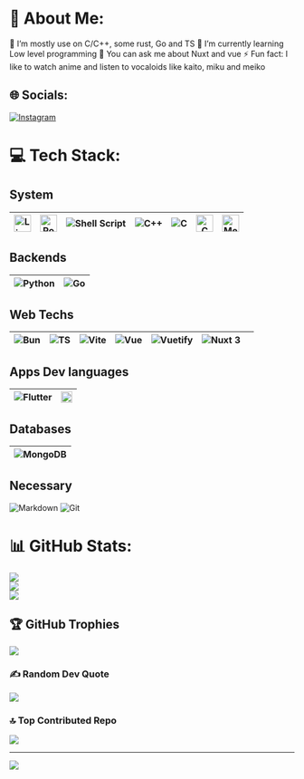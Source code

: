 # 💫 About Me:
🔭 I’m mostly use on C/C++, some rust, Go and TS
🌱 I’m currently learning Low level programming
💬 You can ask me about Nuxt and vue
⚡ Fun fact: I like to watch anime and listen to vocaloids like kaito, miku and meiko


## 🌐 Socials:
[![Instagram](https://img.shields.io/badge/Instagram-%23E4405F.svg?logo=Instagram&logoColor=white)](https://instagram.com/jaipalbh7) 

# 💻 Tech Stack:

## System

<table>
  <thead>
    <tr>
      <th>
        <img alt="Linux" src="https://www.kernel.org/theme/images/logos/tux.png" width="30" />
      </th>
      <th>
        <img alt="Pop OS" src="https://upload.wikimedia.org/wikipedia/commons/thumb/4/46/Pop%21_OS_Icon.svg/512px-Pop%21_OS_Icon.svg.png?20230629012841" width="30" />
      </th>
      <th>
        <img alt="Shell Script" src="https://img.shields.io/badge/--%23121011.svg?style=for-the-badge&logo=gnu-bash&logoColor=white" />
      </th>
      <th>
        <img alt="C++" src="https://img.shields.io/badge/c++-%2300599C.svg?style=for-the-badge&logo=c%2B%2B&logoColor=white" />
      </th>
      <th>
        <img alt="C" src="https://img.shields.io/badge/c-%2300599C.svg?style=for-the-badge&logo=c&logoColor=white" />
      </th>
      <th>
        <img alt="CMake" src="https://upload.wikimedia.org/wikipedia/commons/thumb/e/ef/CMake_logo.svg/512px-CMake_logo.svg.png?20240825160757" width="30" />
      </th>
      <th>
        <img alt="Meson" src="https://mesonbuild.com/assets/images/meson_logo.png" width="30" />
      </th>
    </tr>
  </thead>
</table>

## Backends

<table>
  <thead>
    <tr>
      <th>
        <img alt="Python" src="https://img.shields.io/badge/python-3670A0?style=for-the-badge&logo=python&logoColor=ffdd54" />
      </th>
      <th>
        <img alt="Go" src="https://img.shields.io/badge/GO-1867C0?style=for-the-badge&logo=go&logoColor=AEDDFF" />
      </th>
    </tr>
  </thead>
</table>

## Web Techs

<table>
  <thead>
    <tr>
      <th>
        <img alt="Bun" src="https://img.shields.io/badge/Bun-%23000000.svg?style=for-the-badge&logo=bun&logoColor=white" />
      </th>
      <th>
        <img alt="TS" src="https://img.shields.io/badge/typescript-%23007ACC.svg?style=for-the-badge&logo=typescript&logoColor=white" />
      </th>
      <th>
        <img alt="Vite" src="https://img.shields.io/badge/vite-%23646CFF.svg?style=for-the-badge&logo=vite&logoColor=white" />
      </th>
      <th>
        <img alt="Vue" src="https://img.shields.io/badge/vue.js-%2335495e.svg?style=for-the-badge&logo=vuedotjs&logoColor=%234FC08D" />
      </th>
      <th>
        <img alt="Vuetify" src="https://img.shields.io/badge/Vuetify-1867C0?style=for-the-badge&logo=vuetify&logoColor=AEDDFF" />
      </th>
      <th>
        <img alt="Nuxt 3" src="https://img.shields.io/badge/Nuxt-002E3B?style=for-the-badge&logo=nuxt&logoColor=#00DC82" />
      </th>
      <th>
        <img alt="" src="" />
      </th>
    </tr>
  </thead>
</table>

## Apps Dev languages

<table>
  <thead>
    <tr>
      <th>
        <img alt="Flutter" src="https://img.shields.io/badge/Flutter-%2302569B.svg?style=for-the-badge&logo=Flutter&logoColor=white" />
      </th>
      <th>
        <img alt="GTK" src="https://www.gtk.org/assets/img/logo-gtk-sm.png" width="20px" />
      </th>
    </tr>
  </thead>
</table>

## Databases

<table>
  <thead>
    <tr>
      <th>
        <img alt="MongoDB" src="https://img.shields.io/badge/MongoDB-%234ea94b.svg?style=for-the-badge&logo=mongodb&logoColor=white" />
      </th>
    </tr>
  </thead>
</table>

## Necessary

![Markdown](https://img.shields.io/badge/markdown-%23000000.svg?style=for-the-badge&logo=markdown&logoColor=white) 
![Git](https://img.shields.io/badge/git-%23F05033.svg?style=for-the-badge&logo=git&logoColor=white) 

# 📊 GitHub Stats:
![](https://github-readme-stats.vercel.app/api?username=BhJaipal&theme=tokyonight&hide_border=false&include_all_commits=false&count_private=false)<br/>
![](https://github-readme-streak-stats.herokuapp.com/?user=BhJaipal&theme=tokyonight&hide_border=false)<br/>
![](https://github-readme-stats.vercel.app/api/top-langs/?username=BhJaipal&theme=tokyonight&hide_border=false&include_all_commits=false&count_private=false&layout=compact)

## 🏆 GitHub Trophies
![](https://github-profile-trophy.vercel.app/?username=BhJaipal&theme=onedark&no-frame=false&no-bg=false&margin-w=4)

### ✍️ Random Dev Quote
![](https://quotes-github-readme.vercel.app/api?type=horizontal&theme=radical)

### 🔝 Top Contributed Repo
![](https://github-contributor-stats.vercel.app/api?username=BhJaipal&limit=5&theme=tokyonight&combine_all_yearly_contributions=true)

---
[![](https://visitcount.itsvg.in/api?id=BhJaipal&icon=0&color=0)](https://visitcount.itsvg.in)

<!-- Proudly created with GPRM ( https://gprm.itsvg.in ) -->
